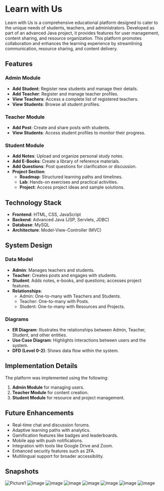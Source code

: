 # Learn with Us

Learn with Us is a comprehensive educational platform designed to cater to the unique needs of students, teachers, and administrators. Developed as part of an advanced Java project, it provides features for user management, content sharing, and resource organization. This platform promotes collaboration and enhances the learning experience by streamlining communication, resource sharing, and content delivery.

## Features

### Admin Module
- **Add Student**: Register new students and manage their details.
- **Add Teacher**: Register and manage teacher profiles.
- **View Teachers**: Access a complete list of registered teachers.
- **View Students**: Browse all student profiles.

### Teacher Module
- **Add Post**: Create and share posts with students.
- **View Students**: Access student profiles to monitor their progress.

### Student Module
- **Add Notes**: Upload and organize personal study notes.
- **Add E-Books**: Create a library of reference materials.
- **Add Questions**: Post questions for clarification or discussion.
- **Project Section**:
  - **Roadmap**: Structured learning paths and timelines.
  - **Lab**: Hands-on exercises and practical activities.
  - **Project**: Access project ideas and sample solutions.

## Technology Stack
- **Frontend**: HTML, CSS, JavaScript
- **Backend**: Advanced Java (JSP, Servlets, JDBC)
- **Database**: MySQL
- **Architecture**: Model-View-Controller (MVC)

## System Design

### Data Model
- **Admin**: Manages teachers and students.
- **Teacher**: Creates posts and engages with students.
- **Student**: Adds notes, e-books, and questions; accesses project features.
- **Relationships**:
  - Admin: One-to-many with Teachers and Students.
  - Teacher: One-to-many with Posts.
  - Student: One-to-many with Resources and Projects.

### Diagrams
- **ER Diagram**: Illustrates the relationships between Admin, Teacher, Student, and other entities.
- **Use Case Diagram**: Highlights interactions between users and the system.
- **DFD (Level 0-2)**: Shows data flow within the system.

## Implementation Details
The platform was implemented using the following:
1. **Admin Module** for managing users.
2. **Teacher Module** for content creation.
3. **Student Module** for resource and project management.


## Future Enhancements
- Real-time chat and discussion forums.
- Adaptive learning paths with analytics.
- Gamification features like badges and leaderboards.
- Mobile app with push notifications.
- Integration with tools like Google Drive and Zoom.
- Enhanced security features such as 2FA.
- Multilingual support for broader accessibility.

## Snapshots
![Picture1](https://github.com/user-attachments/assets/8726cabd-5a6a-481e-8faf-73295b8613ff)
![image](https://github.com/user-attachments/assets/2a89654c-cf15-4ce8-81ee-17f4b4de72c2)
![image](https://github.com/user-attachments/assets/7eb3159a-efbd-447f-a5b1-2caa36eae42c)
![image](https://github.com/user-attachments/assets/baac6c3c-df3b-4efd-acd3-97cb91e9b595)
![image](https://github.com/user-attachments/assets/f5dd1e47-157c-4920-8147-d2dd21eb2960)
![image](https://github.com/user-attachments/assets/9fbc7148-811e-44be-baab-9bdf5ba47906)
![image](https://github.com/user-attachments/assets/1c82370e-dd34-4532-9baa-abed8af6e853)
![image](https://github.com/user-attachments/assets/e4864bbd-8b5b-4993-8277-a2d01a88e176)


